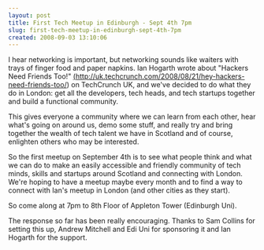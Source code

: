 ```yaml
---
layout: post
title: First Tech Meetup in Edinburgh - Sept 4th 7pm 
slug: first-tech-meetup-in-edinburgh-sept-4th-7pm
created: 2008-09-03 13:10:06
---
```


I hear networking is important, but networking sounds like waiters with trays of finger food and paper napkins. Ian Hogarth wrote about "Hackers Need Friends Too!" <a title="http://uk.techcrunch.com/2008/08/21/hey-hackers-need-friends-too/" href="http://uk.techcrunch.com/2008/08/21/hey-hackers-need-friends-too/" target="_blank">(http://uk.techcrunch.com/2008/08/21/hey-hackers-need-friends-too/</a>)
on TechCrunch UK, and we've decided to do what they do in London: get all the developers, tech heads, and tech startups together and build a functional community.

This gives everyone a community where we can learn from each other, hear what's going on around us, demo some stuff, and really try and bring together the wealth of tech talent we
have in Scotland and of  course, enlighten others who may be interested.

So the first meetup on September 4th is to see what people think and what we can do to make an easily accessible and friendly community of tech minds, skills and startups around Scotland and connecting with London. We're hoping to have a meetup maybe every month and to find a way to connect with Ian's meetup in London (and other cities as they start).

So come along at 7pm to 8th Floor of Appleton Tower (Edinburgh Uni).

The response so far has been really encouraging. Thanks to Sam Collins for setting this up, Andrew Mitchell and Edi Uni for sponsoring it and Ian Hogarth for the support.
